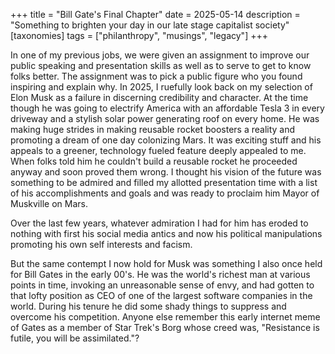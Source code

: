 +++
title = "Bill Gate's Final Chapter"
date = 2025-05-14
description = "Something to brighten your day in our late stage capitalist society"
[taxonomies]
tags = ["philanthropy", "musings", "legacy"]
+++

In one of my previous jobs, we were given an assignment to improve our public speaking and presentation skills as well as to serve to get to know folks better.  The assignment was to pick a public figure who you found inspiring and explain why.  In 2025, I ruefully look back on my selection of Elon Musk as a failure in discerning credibility and character.  At the time though he was going to electrify America with an affordable Tesla 3 in every driveway and a stylish solar power generating roof on every home.  He was making huge strides in making reusable rocket boosters a reality and promoting a dream of one day colonizing Mars.  It was exciting stuff and his appeals to a greener, technology fueled feature deeply appealed to me.  When folks told him he couldn't build a reusable rocket he proceeded anyway and soon proved them wrong.  I thought his vision of the future was something to be admired and filled my allotted presentation time with a list of his accomplishments and goals and was ready to proclaim him Mayor of Muskville on Mars.

Over the last few years, whatever admiration I had for him has eroded to nothing with first his social media antics and now his political manipulations promoting his own self interests and facism. 

But the same contempt I now hold for Musk was something I also once held for Bill Gates in the early 00's.  He was the world's richest man at various points in time, invoking an unreasonable sense of envy, and had gotten to that lofty position as CEO of one of the largest software companies in the world.  During his tenure he did some shady things to suppress and overcome his competition.  Anyone else remember this early internet meme of Gates as a member of Star Trek's Borg whose creed was, "Resistance is futile, you will be assimilated."?
